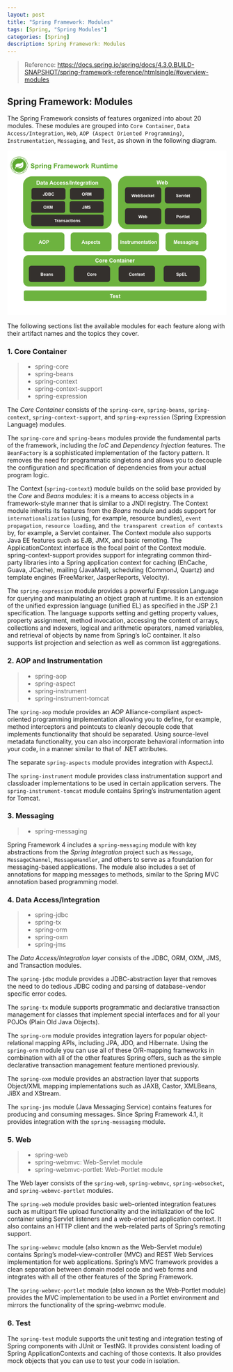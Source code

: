 ```yaml
---
layout: post
title: "Spring Framework: Modules"
tags: [Spring, "Spring Modules"]
categories: [Spring]
description: Spring Framework: Modules
---
```


> Reference: https://docs.spring.io/spring/docs/4.3.0.BUILD-SNAPSHOT/spring-framework-reference/htmlsingle/#overview-modules

## Spring Framework: Modules

The Spring Framework consists of features organized into about 20 modules. These modules are grouped into `Core Container`, `Data Access/Integration`, `Web`, `AOP (Aspect Oriented Programming)`, `Instrumentation`, `Messaging`, and `Test`, as shown in the following diagram.

![Spring Framework 4.x 的系统架构图](/upload/images/15.png)

The following sections list the available modules for each feature along with their artifact names and the topics they cover.

### 1. Core Container

> - spring-core
> - spring-beans
> - spring-context
> - spring-context-support
> - spring-expression

The *Core Container* consists of the `spring-core`, `spring-beans`, `spring-context`, `spring-context-support`, and `spring-expression` (Spring Expression Language) modules.

The `spring-core` and `spring-beans` modules provide the fundamental parts of the framework, including the *IoC* and *Dependency Injection* features. The `BeanFactory` is a sophisticated implementation of the factory pattern. It removes the need for programmatic singletons and allows you to decouple the configuration and specification of dependencies from your actual program logic.

The Context (`spring-context`) module builds on the solid base provided by the *Core* and *Beans* modules: it is a means to access objects in a framework-style manner that is similar to a JNDI registry. The Context module inherits its features from the *Beans* module and adds support for `internationalization` (using, for example, resource bundles), `event propagation`, `resource loading`, and `the transparent creation of contexts` by, for example, a Servlet container. The Context module also supports Java EE features such as EJB, JMX, and basic remoting. The ApplicationContext interface is the focal point of the Context module. spring-context-support provides support for integrating common third-party libraries into a Spring application context for caching (EhCache, Guava, JCache), mailing (JavaMail), scheduling (CommonJ, Quartz) and template engines (FreeMarker, JasperReports, Velocity).

The `spring-expression` module provides a powerful Expression Language for querying and manipulating an object graph at runtime. It is an extension of the unified expression language (unified EL) as specified in the JSP 2.1 specification. The language supports setting and getting property values, property assignment, method invocation, accessing the content of arrays, collections and indexers, logical and arithmetic operators, named variables, and retrieval of objects by name from Spring’s IoC container. It also supports list projection and selection as well as common list aggregations.

### 2. AOP and Instrumentation

> - spring-aop
> - spring-aspect
> - spring-instrument
> - spring-instrument-tomcat

The `spring-aop` module provides an AOP Alliance-compliant aspect-oriented programming implementation allowing you to define, for example, method interceptors and pointcuts to cleanly decouple code that implements functionality that should be separated. Using source-level metadata functionality, you can also incorporate behavioral information into your code, in a manner similar to that of .NET attributes.

The separate `spring-aspects` module provides integration with AspectJ.

The `spring-instrument` module provides class instrumentation support and classloader implementations to be used in certain application servers. The `spring-instrument-tomcat` module contains Spring’s instrumentation agent for Tomcat.

### 3. Messaging

> - spring-messaging

Spring Framework 4 includes a `spring-messaging` module with key abstractions from the *Spring Integration* project such as `Message`, `MessageChannel`, `MessageHandler`, and others to serve as a foundation for messaging-based applications. The module also includes a set of annotations for mapping messages to methods, similar to the Spring MVC annotation based programming model.

### 4. Data Access/Integration

> - spring-jdbc
> - spring-tx
> - spring-orm
> - spring-oxm
> - spring-jms

The *Data Access/Integration layer* consists of the JDBC, ORM, OXM, JMS, and Transaction modules.

The `spring-jdbc` module provides a JDBC-abstraction layer that removes the need to do tedious JDBC coding and parsing of database-vendor specific error codes.

The `spring-tx` module supports programmatic and declarative transaction management for classes that implement special interfaces and for all your POJOs (Plain Old Java Objects).

The `spring-orm` module provides integration layers for popular object-relational mapping APIs, including JPA, JDO, and Hibernate. Using the `spring-orm` module you can use all of these O/R-mapping frameworks in combination with all of the other features Spring offers, such as the simple declarative transaction management feature mentioned previously.

The `spring-oxm` module provides an abstraction layer that supports Object/XML mapping implementations such as JAXB, Castor, XMLBeans, JiBX and XStream.

The `spring-jms` module (Java Messaging Service) contains features for producing and consuming messages. Since Spring Framework 4.1, it provides integration with the `spring-messaging` module.

### 5. Web

> - spring-web
> - spring-webmvc: Web-Servlet module
> - spring-webmvc-portlet: Web-Portlet module

The Web layer consists of the `spring-web`, `spring-webmvc`, `spring-websocket`, and `spring-webmvc-portlet` modules.

The `spring-web` module provides basic web-oriented integration features such as multipart file upload functionality and the initialization of the IoC container using Servlet listeners and a web-oriented application context. It also contains an HTTP client and the web-related parts of Spring’s remoting support.

The `spring-webmvc` module (also known as the Web-Servlet module) contains Spring’s model-view-controller (MVC) and REST Web Services implementation for web applications. Spring’s MVC framework provides a clean separation between domain model code and web forms and integrates with all of the other features of the Spring Framework.

The `spring-webmvc-portlet` module (also known as the Web-Portlet module) provides the MVC implementation to be used in a Portlet environment and mirrors the functionality of the spring-webmvc module.

### 6. Test

The `spring-test` module supports the unit testing and integration testing of Spring components with JUnit or TestNG. It provides consistent loading of Spring ApplicationContexts and caching of those contexts. It also provides mock objects that you can use to test your code in isolation.
